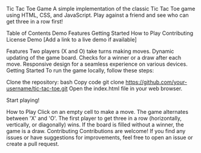 Tic Tac Toe Game
A simple implementation of the classic Tic Tac Toe game using HTML, CSS, and JavaScript. Play against a friend and see who can get three in a row first!

Table of Contents
Demo
Features
Getting Started
How to Play
Contributing
License
Demo
[Add a link to a live demo if available]

Features
Two players (X and O) take turns making moves.
Dynamic updating of the game board.
Checks for a winner or a draw after each move.
Responsive design for a seamless experience on various devices.
Getting Started
To run the game locally, follow these steps:

Clone the repository:
bash
Copy code
git clone https://github.com/your-username/tic-tac-toe.git
Open the index.html file in your web browser.

Start playing!

How to Play
Click on an empty cell to make a move.
The game alternates between 'X' and 'O'.
The first player to get three in a row (horizontally, vertically, or diagonally) wins.
If the board is filled without a winner, the game is a draw.
Contributing
Contributions are welcome! If you find any issues or have suggestions for improvements, feel free to open an issue or create a pull request.
